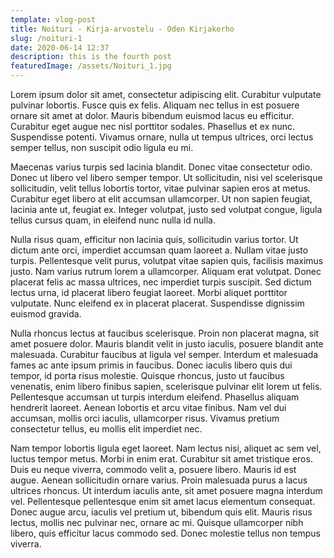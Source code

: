```yaml
---
template: vlog-post
title: Noituri - Kirja-arvostelu - Oden Kirjakerho
slug: /noituri-1
date: 2020-06-14 12:37
description: this is the fourth post
featuredImage: /assets/Noituri_1.jpg
---
```


Lorem ipsum dolor sit amet, consectetur adipiscing elit. Curabitur vulputate pulvinar lobortis. Fusce quis ex felis. Aliquam nec tellus in est posuere ornare sit amet at dolor. Mauris bibendum euismod lacus eu efficitur. Curabitur eget augue nec nisl porttitor sodales. Phasellus et ex nunc. Suspendisse potenti. Vivamus ornare, nulla ut tempus ultrices, orci lectus semper tellus, non suscipit odio ligula eu mi.

Maecenas varius turpis sed lacinia blandit. Donec vitae consectetur odio. Donec ut libero vel libero semper tempor. Ut sollicitudin, nisi vel scelerisque sollicitudin, velit tellus lobortis tortor, vitae pulvinar sapien eros at metus. Curabitur eget libero at elit accumsan ullamcorper. Ut non sapien feugiat, lacinia ante ut, feugiat ex. Integer volutpat, justo sed volutpat congue, ligula tellus cursus quam, in eleifend nunc nulla id nulla.

Nulla risus quam, efficitur non lacinia quis, sollicitudin varius tortor. Ut dictum ante orci, imperdiet accumsan quam laoreet a. Nullam vitae justo turpis. Pellentesque velit purus, volutpat vitae sapien quis, facilisis maximus justo. Nam varius rutrum lorem a ullamcorper. Aliquam erat volutpat. Donec placerat felis ac massa ultrices, nec imperdiet turpis suscipit. Sed dictum lectus urna, id placerat libero feugiat laoreet. Morbi aliquet porttitor vulputate. Nunc eleifend ex in placerat placerat. Suspendisse dignissim euismod gravida.

Nulla rhoncus lectus at faucibus scelerisque. Proin non placerat magna, sit amet posuere dolor. Mauris blandit velit in justo iaculis, posuere blandit ante malesuada. Curabitur faucibus at ligula vel semper. Interdum et malesuada fames ac ante ipsum primis in faucibus. Donec iaculis libero quis dui tempor, id porta risus molestie. Quisque rhoncus, justo ut faucibus venenatis, enim libero finibus sapien, scelerisque pulvinar elit lorem ut felis. Pellentesque accumsan ut turpis interdum eleifend. Phasellus aliquam hendrerit laoreet. Aenean lobortis et arcu vitae finibus. Nam vel dui accumsan, mollis orci iaculis, ullamcorper risus. Vivamus pretium consectetur tellus, eu mollis elit imperdiet nec.

Nam tempor lobortis ligula eget laoreet. Nam lectus nisi, aliquet ac sem vel, luctus tempor metus. Morbi in enim erat. Curabitur sit amet tristique eros. Duis eu neque viverra, commodo velit a, posuere libero. Mauris id est augue. Aenean sollicitudin ornare varius. Proin malesuada purus a lacus ultrices rhoncus. Ut interdum iaculis ante, sit amet posuere magna interdum vel. Pellentesque pellentesque enim sit amet lacus elementum consequat. Donec augue arcu, iaculis vel pretium ut, bibendum quis elit. Mauris risus lectus, mollis nec pulvinar nec, ornare ac mi. Quisque ullamcorper nibh libero, quis efficitur lacus commodo sed. Donec molestie tellus non tempus viverra.

<!--EndFragment-->